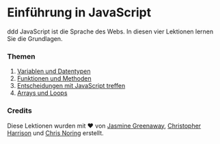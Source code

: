 # Einführung in JavaScript
ddd
JavaScript ist die Sprache des Webs. In diesen vier Lektionen lernen Sie die Grundlagen.

### Themen

1. [Variablen und Datentypen](../1-data-types/translations/README.de.md)
2. [Funktionen und Methoden](../2-functions-methods/translations/README.de.md)
3. [Entscheidungen mit JavaScript treffen](../3-making-decisions/translations/README.de.md)
4. [Arrays und Loops](../4-arrays-loops/translations/README.de.md)

### Credits

Diese Lektionen wurden mit ♥ ️von [Jasmine Greenaway](https://twitter.com/paladique), [Christopher Harrison](https://twitter.com/geektrainer) und [Chris Noring](https://twitter.com/chris_noring) erstellt.
